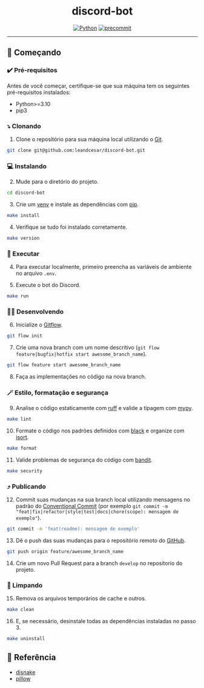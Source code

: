 <div align="center">
  <h1 align="center">discord-bot</h1>
  <p align="center">
    <a href="https://docs.python.org/3/"><img src="https://img.shields.io/badge/python 3-3776AB.svg?style=&logo=python&logoColor=white" alt="Python" href=""/></a>
    <a href="https://pre-commit.com/"><img src="https://img.shields.io/badge/pre--commit-FAB040.svg?style=&logo=pre-commit&logoColor=black" alt="precommit" /></a>
  </p>
</div>

---

## 🚀 Começando

### ✔️ Pré-requisitos

Antes de você começar, certifique-se que sua máquina tem os seguintes pré-requisitos instalados:
- Python>=3.10
- pip3

### ⤵️ Clonando

1. Clone o repositório para sua máquina local utilizando o [Git](https://git-scm.com/).
```sh
git clone git@github.com:leandcesar/discord-bot.git
```

### 💻 Instalando

2. Mude para o diretório do projeto.
```sh
cd discord-bot
```
3. Crie um [venv](https://docs.python.org/3/library/venv.html) e instale as dependências com [pip](https://packaging.python.org/en/latest/tutorials/installing-packages/).
```sh
make install
```
4. Verifique se tudo foi instalado corretamente.
```sh
make version
```

### 🏃 Executar

4. Para executar localmente, primeiro preencha as variáveis de ambiente no arquivo `.env`.

5. Execute o bot do Discord.
```sh
make run
```

### 🧑‍💻 Desenvolvendo

6. Inicialize o [Gitflow](https://www.atlassian.com/br/git/tutorials/comparing-workflows/gitflow-workflow).
```sh
git flow init
```
7. Crie uma nova branch com um nome descritivo (`git flow feature|bugfix|hotfix start awesome_branch_name`).
```sh
git flow feature start awesome_branch_name
```
8. Faça as implementações no código na nova branch.

### 🪄 Estilo, formatação e segurança

9. Analise o código estaticamente com [ruff](https://beta.ruff.rs/docs/) e valide a tipagem com [mypy](https://mypy-lang.org/).
```sh
make lint
```
10. Formate o código nos padrões definidos com [black](https://black.readthedocs.io/en/stable/) e organize com [isort](https://pycqa.github.io/isort/).
```sh
make format
```
11. Valide problemas de segurança do código com [bandit](https://bandit.readthedocs.io/en/latest/).
```sh
make security
```

### ⤴️ Publicando

12. Commit suas mudanças na sua branch local utilizando mensagens no padrão do [Conventional Commit](https://www.conventionalcommits.org/en/) (por exemplo `git commit -m "feat|fix|refactor|style|test|docs|chore(scope): mensagem de exemplo"`).
```sh
git commit -m 'feat(readme): mensagem de exemplo'
```
13. Dê o push das suas mudanças para o repositório remoto do [GitHub](https://github.com/).
```sh
git push origin feature/awesome_branch_name
```
14. Crie um novo Pull Request para a branch `develop` no reposítorio do projeto.

### 🧹 Limpando

15. Remova os arquivos temporários de cache e outros.
```sh
make clean
```
16. E, se necessário, desinstale todas as dependências instaladas no passo 3.
```sh
make uninstall
```

## 📒 Referência

- [disnake](https://docs.disnake.dev/en/stable/index.html)
- [pillow](https://pillow.readthedocs.io/en/stable/#)

